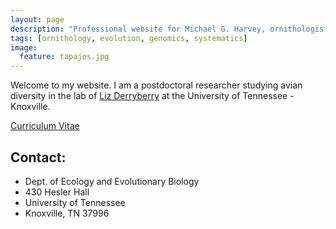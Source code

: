 ```yaml
---
layout: page
description: "Professional website for Michael G. Harvey, ornithologist and evolutionary biologist."
tags: [ornithology, evolution, genomics, systematics]
image:
  feature: tapajos.jpg
---
```


Welcome to my website. I am a postdoctoral researcher studying avian diversity in the lab of <a href="https://derryberrylab.wordpress.com/people/" target="_blank">Liz Derryberry</a> at the University of Tennessee - Knoxville.

<div markdown="0"><a href="http://mgharvey.github.io/docs/Harvey_CV_2.20.18.pdf" class="btn">Curriculum Vitae</a></div>

## Contact:

* Dept. of Ecology and Evolutionary Biology
* 430 Hesler Hall
* University of Tennessee
* Knoxville, TN 37996
